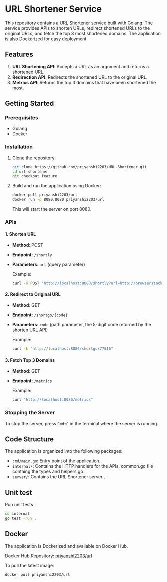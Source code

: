# URL Shortener Service

This repository contains a URL Shortener service built with Golang. The service provides APIs to shorten URLs, redirect shortened URLs to the original URLs, and fetch the top 3 most shortened domains. The application is also Dockerized for easy deployment.

## Features

1. **URL Shortening API**: Accepts a URL as an argument and returns a shortened URL.
2. **Redirection API**: Redirects the shortened URL to the original URL.
3. **Metrics API**: Returns the top 3 domains that have been shortened the most.

## Getting Started

### Prerequisites

- Golang
- Docker

### Installation

1. Clone the repository:
    ```sh
    git clone https://github.com/priyanshi2203/URL-Shortener.git
    cd url-shortener
    git checkout feature
    ```

2. Build and run the application using Docker:
    ```sh
    docker pull priyanshi2203/url
    docker run -p 8080:8080 priyanshi2203/url
    ```

    This will start the server on port 8080.

### APIs

#### 1. Shorten URL

- **Method**: POST
- **Endpoint**: `/shortly`
- **Parameters**: `url` (query parameter)

    Example:
    ```sh
    curl -X POST "http://localhost:8080/shortly?url=http://browserstack.com/swedcfrvgbthnjymkumyjnhgtsdcbfvdcdefrtgcvdxcfvcfvgdcfvgbcdfgcdfvgfcvg"
    ```

#### 2. Redirect to Original URL

- **Method**: GET
- **Endpoint**: `/shortgo/{code}`
- **Parameters**: `code` (path parameter, the 5-digit code returned by the shorten URL API)

    Example:
    ```sh
    curl -L "http://localhost:8080/shortgo/77516"
    ```

#### 3. Fetch Top 3 Domains

- **Method**: GET
- **Endpoint**: `/metrics`

    Example:
    ```sh
    curl "http://localhost:8080/metrics"
    ```

### Stopping the Server

To stop the server, press `Cmd+C` in the terminal where the server is running.

## Code Structure

The application is organized into the following packages:

- `cmd/main.go`: Entry point of the application.
- `internal/`: Contains the HTTP handlers for the APIs, common.go file containg the types and helpers.go .
- `server/`: Contains the URL Shortener server .

## Unit test

Run unit tests
```sh
cd internal
go test -run .
```

## Docker

The application is Dockerized and available on Docker Hub.

Docker Hub Repository: [priyanshi2203/url](https://hub.docker.com/repository/docker/priyanshi2203/url)

To pull the latest image:

```sh
docker pull priyanshi2203/url

